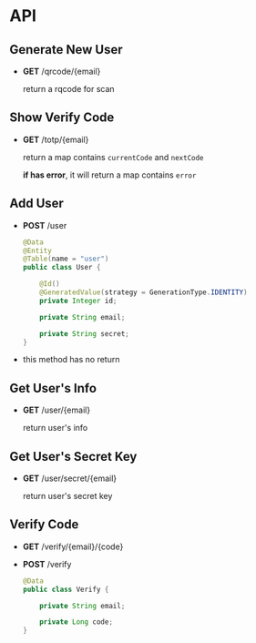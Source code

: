 # API

## Generate New User

- **GET** /qrcode/{email}

  return a rqcode for scan

## Show Verify Code

- **GET** /totp/{email}

  return a map contains ```currentCode``` and `nextCode`  

  **if has error**, it will return a map contains `error`

## Add User

- **POST** /user

  ```java
  @Data
  @Entity
  @Table(name = "user")
  public class User {
  
      @Id()
      @GeneratedValue(strategy = GenerationType.IDENTITY)
      private Integer id;
  
      private String email;
  
      private String secret;
  }
  ```

- this method has no return 

## Get User's Info

- **GET** /user/{email}

  return user's info

## Get User's Secret Key

- **GET** /user/secret/{email}

  return user's secret key

## Verify Code

- **GET** /verify/{email}/{code}

- **POST** /verify

  ```java
  @Data
  public class Verify {
  
      private String email;
  
      private Long code;
  }
  ```